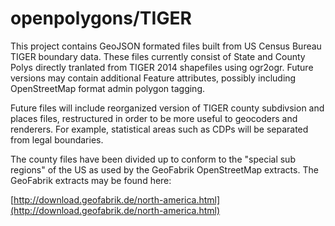 openpolygons/TIGER
==================
This project contains GeoJSON formated files built from US Census Bureau
TIGER boundary data. These files currently consist of State and County
Polys directly tranlated from TIGER 2014 shapefiles using ogr2ogr.
Future versions may contain additional Feature attributes, possibly
including OpenStreetMap format admin polygon tagging.

Future files will include reorganized version of TIGER county subdivsion
and places files, restructured in order to be more useful to geocoders
and renderers. For example, statistical areas such as CDPs will be
separated from legal boundaries.

The county files have been divided up to conform to the "special sub
regions" of the US as used by the GeoFabrik OpenStreetMap extracts.
The GeoFabrik extracts may be found here: 

[http://download.geofabrik.de/north-america.html](http://download.geofabrik.de/north-america.html)

